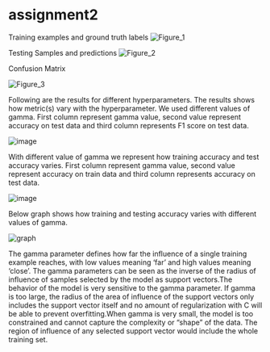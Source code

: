 # assignment2

Training examples and ground truth labels
![Figure_1](https://user-images.githubusercontent.com/37702725/132055125-c855713e-6821-4da2-b0f0-205807f3a572.png)

Testing Samples and predictions
![Figure_2](https://user-images.githubusercontent.com/37702725/132055215-43d12a0c-cf20-4076-910c-3e350acd7cab.png)

Confusion Matrix


![Figure_3](https://user-images.githubusercontent.com/37702725/132055247-a81013d0-8dc4-44f8-8ef2-0189f846ba57.png)

Following are the results for different hyperparameters. The results shows how metric(s) vary with the hyperparameter. We used different values of gamma. First column represent gamma value, second value represent accuracy on test data and third column represents F1 score on test data.


![image](https://user-images.githubusercontent.com/37702725/132888764-fdca50b0-d305-4014-bf09-e501da1af724.png)

With different value of gamma we represent how training accuracy and test accuracy varies.  First column represent gamma value, second value represent accuracy on train data and third column represents accuracy on test data.


![image](https://user-images.githubusercontent.com/37702725/132897448-5f3ac184-f59b-4ea5-bcdc-88d6b3cea899.png)

Below graph shows how training and testing accuracy varies with different values of gamma.


![graph](https://user-images.githubusercontent.com/37702725/132897684-6aa155e4-9e5e-4ff1-8511-b4b4f2d9ed7d.png)

The gamma parameter defines how far the influence of a single training example reaches, with low values meaning ‘far’ and high values meaning ‘close’. The gamma parameters can be seen as the inverse of the radius of influence of samples selected by the model as support vectors.The behavior of the model is very sensitive to the gamma parameter. If gamma is too large, the radius of the area of influence of the support vectors only includes the support vector itself and no amount of regularization with C will be able to prevent overfitting.When gamma is very small, the model is too constrained and cannot capture the complexity or “shape” of the data. The region of influence of any selected support vector would include the whole training set.
